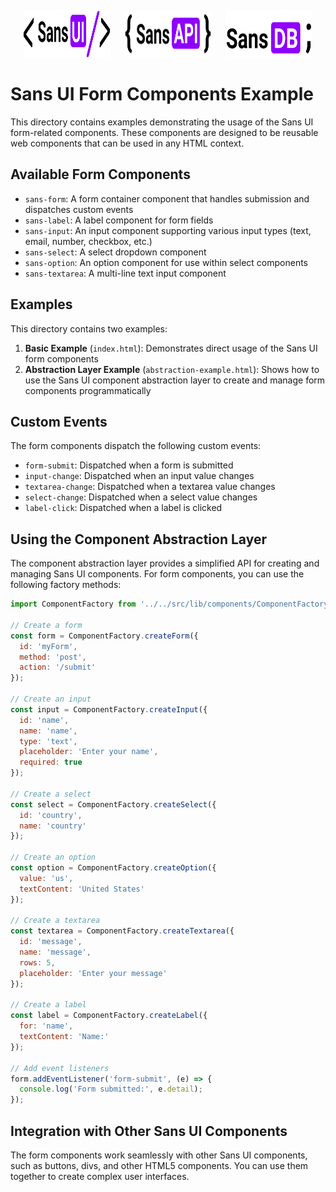 <p align="center">
  <img src="../../static/ui/logo.sans-ui.svg" alt="Sans UI Logo" width="138" height="74" style="margin-right: 20px;" />
  <img src="../../static/api/logo.sans-api.svg" alt="Sans API Logo" width="138" height="74" style="margin-right: 20px;" />
  <img src="../../static/db/logo.sans-db.svg" alt="Sans DB Logo" width="138" height="74" />
</p>

# Sans UI Form Components Example

This directory contains examples demonstrating the usage of the Sans UI form-related components. These components are designed to be reusable web components that can be used in any HTML context.

## Available Form Components

- `sans-form`: A form container component that handles submission and dispatches custom events
- `sans-label`: A label component for form fields
- `sans-input`: An input component supporting various input types (text, email, number, checkbox, etc.)
- `sans-select`: A select dropdown component
- `sans-option`: An option component for use within select components
- `sans-textarea`: A multi-line text input component

## Examples

This directory contains two examples:

1. **Basic Example** (`index.html`): Demonstrates direct usage of the Sans UI form components
2. **Abstraction Layer Example** (`abstraction-example.html`): Shows how to use the Sans UI component abstraction layer to create and manage form components programmatically

## Custom Events

The form components dispatch the following custom events:

- `form-submit`: Dispatched when a form is submitted
- `input-change`: Dispatched when an input value changes
- `textarea-change`: Dispatched when a textarea value changes
- `select-change`: Dispatched when a select value changes
- `label-click`: Dispatched when a label is clicked

## Using the Component Abstraction Layer

The component abstraction layer provides a simplified API for creating and managing Sans UI components. For form components, you can use the following factory methods:

```javascript
import ComponentFactory from '../../src/lib/components/ComponentFactory.js';

// Create a form
const form = ComponentFactory.createForm({
  id: 'myForm',
  method: 'post',
  action: '/submit'
});

// Create an input
const input = ComponentFactory.createInput({
  id: 'name',
  name: 'name',
  type: 'text',
  placeholder: 'Enter your name',
  required: true
});

// Create a select
const select = ComponentFactory.createSelect({
  id: 'country',
  name: 'country'
});

// Create an option
const option = ComponentFactory.createOption({
  value: 'us',
  textContent: 'United States'
});

// Create a textarea
const textarea = ComponentFactory.createTextarea({
  id: 'message',
  name: 'message',
  rows: 5,
  placeholder: 'Enter your message'
});

// Create a label
const label = ComponentFactory.createLabel({
  for: 'name',
  textContent: 'Name:'
});

// Add event listeners
form.addEventListener('form-submit', (e) => {
  console.log('Form submitted:', e.detail);
});
```

## Integration with Other Sans UI Components

The form components work seamlessly with other Sans UI components, such as buttons, divs, and other HTML5 components. You can use them together to create complex user interfaces.
